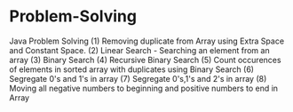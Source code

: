 # Problem-Solving
Java Problem Solving
(1) Removing duplicate from Array using Extra Space and Constant Space.
(2) Linear Search - Searching an element from an array
(3) Binary Search 
(4) Recursive Binary Search
(5) Count occurences of elements in sorted array with duplicates using Binary Search
(6) Segregate 0's and 1's in array
(7) Segregate 0's,1's and 2's in array
(8) Moving all negative numbers to beginning and positive numbers to end in Array

